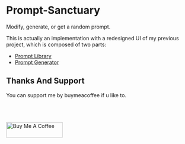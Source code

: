 # Prompt-Sanctuary
Modify, generate, or get a random prompt.

This is actually an implementation with a redesigned UI of my previous project, which is composed of two parts:
- [Prompt Library](https://github.com/1999AZZAR/gpt-advance-prompt-library)
- [Prompt Generator](https://github.com/1999AZZAR/GPT-Advace-prompt-generator) 

## Thanks And Support

You can support me by buymeacoffee if u like to.

<div align="left">
<!--   <h4>And you can also support me by <a href="https://www.buymeacoffee.com/azzar" target="_blank">buying me coffee</a></h4> -->
  <a href="https://www.buymeacoffee.com/azzar" target="_blank">
    <img src="https://cdn.buymeacoffee.com/buttons/v2/default-yellow.png" alt="Buy Me A Coffee" style="height: 42px !important;width: 151.9px !important; margin-top: 50px !important;">
  </a>
</div>
